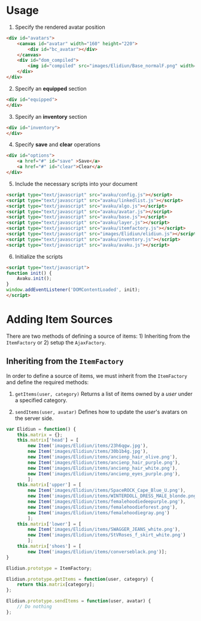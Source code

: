 Usage
=====

1. Specify the rendered avatar position

```html
<div id="avatars">
	<canvas id="avatar" width="160" height="220">
		<div id="bc_avatar"></div>
	</canvas>
	<div id="dom_compiled">
		<img id="compiled" src="images/Elidiun/Base_normalF.png" width="160" height="220" />
	</div>
</div>
```

2. Specify an **equipped** section

```html
<div id="equipped">
</div>
```

3. Specify an **inventory** section

```html
<div id="inventory">
</div>
```

4. Specify **save** and **clear** operations

```html
<div id="options">
	<a href="#" id="save" >Save</a>
	<a href="#" id="clear">Clear</a>
</div>
```

5. Include the necessary scripts into your document

```html
<script type="text/javascript" src="avaku/config.js"></script>
<script type="text/javascript" src="avaku/linkedlist.js"></script>
<script type="text/javascript" src="avaku/algo.js"></script>
<script type="text/javascript" src="avaku/avatar.js"></script>
<script type="text/javascript" src="avaku/base.js"></script>
<script type="text/javascript" src="avaku/layer.js"></script>
<script type="text/javascript" src="avaku/itemfactory.js"></script>
<script type="text/javascript" src="images/Elidiun/elidiun.js"></script>
<script type="text/javascript" src="avaku/inventory.js"></script>
<script type="text/javascript" src="avaku/avaku.js"></script>
```

6. Initialize the scripts

```html
<script type="text/javascript">
function init() {
	Avaku.init();
}
window.addEventListener('DOMContentLoaded', init);
</script>
```

Adding Item Sources
=====================

There are two methods of defining a source of items: 1) Inheriting from
the `ItemFactory` or 2) setup the `AjaxFactory`.

Inheriting from the `ItemFactory`
---------------------------------

In order to define a source of items, we must inherit from the `ItemFactory`
and define the required methods:

1. `getItems(user, category)` Returns a list of items owned by a *user* under
a specified category.

2. `sendItems(user, avatar)` Defines how to update the *user*'s avatars on
the server side.

```javascript
var Elidiun = function() {
	this.matrix = {};
	this.matrix['head'] = [
		new Item('images/Elidiun/items/23h6qgw.jpg'),
		new Item('images/Elidiun/items/30b1b4g.jpg'),
		new Item('images/Elidiun/items/ancienp_hair_olive.png'),
		new Item('images/Elidiun/items/ancienp_hair_purple.png'),
		new Item('images/Elidiun/items/ancienp_hair_white.png'),
		new Item('images/Elidiun/items/ancienp_eyes_purple.png'),
		];
	this.matrix['upper'] = [
		new Item('images/Elidiun/items/SpaceROCK_Cape_Blue_U.png'),
		new Item('images/Elidiun/items/WINTERDOLL_DRESS_MALE_blonde.png'),
		new Item('images/Elidiun/items/femalehoodiedeepurple.png'),
		new Item('images/Elidiun/items/femalehoodieforest.png'),
		new Item('images/Elidiun/items/femalehoodiegray.png')
		];
	this.matrix['lower'] = [
		new Item('images/Elidiun/items/SWAGGER_JEANS_white.png'),
		new Item('images/Elidiun/items/StVRoses_f_skirt_white.png')
		];
	this.matrix['shoes'] = [
		new Item('images/Elidiun/items/converseblack.png')];
}

Elidiun.prototype = ItemFactory;

Elidiun.prototype.getItems = function(user, category) {
	return this.matrix[category];
};

Elidiun.prototype.sendItems = function(user, avatar) {
	// Do nothing
};
```
